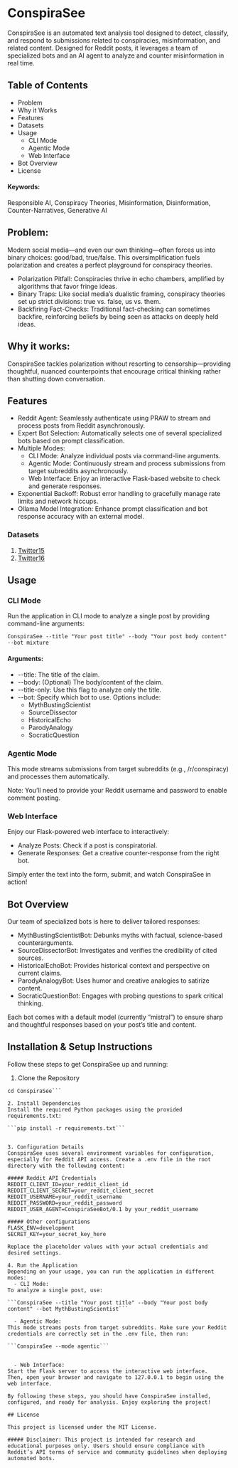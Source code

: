 # ConspiraSee

ConspiraSee is an automated text analysis tool designed to detect, classify, and respond to submissions related to conspiracies, misinformation, and related content.  Designed for Reddit posts, it leverages a team of specialized bots and an AI agent to analyze and counter misinformation in real time.

## Table of Contents
- Problem
- Why it Works
- Features
- Datasets
- Usage
  - CLI Mode
  - Agentic Mode
  - Web Interface
- Bot Overview
- License

#### Keywords:
Responsible AI, Conspiracy Theories, Misinformation, Disinformation, Counter-Narratives, Generative AI

## Problem:  
Modern social media—and even our own thinking—often forces us into binary choices: good/bad, true/false. This oversimplification fuels polarization and creates a perfect playground for conspiracy theories.
- Polarization Pitfall: Conspiracies thrive in echo chambers, amplified by algorithms that favor fringe ideas.
- Binary Traps: Like social media’s dualistic framing, conspiracy theories set up strict divisions: true vs. false, us vs. them.
- Backfiring Fact-Checks: Traditional fact-checking can sometimes backfire, reinforcing beliefs by being seen as attacks on deeply held ideas.

## Why it works:
ConspiraSee tackles polarization without resorting to censorship—providing thoughtful, nuanced counterpoints that encourage critical thinking rather than shutting down conversation.

## Features
- Reddit Agent: Seamlessly authenticate using PRAW to stream and process posts from Reddit asynchronously.
- Expert Bot Selection: Automatically selects one of several specialized bots based on prompt classification.
- Multiple Modes:
  - CLI Mode: Analyze individual posts via command-line arguments.
  - Agentic Mode: Continuously stream and process submissions from target subreddits asynchronously.
  - Web Interface: Enjoy an interactive Flask-based website to check and generate responses.
- Exponential Backoff: Robust error handling to gracefully manage rate limits and network hiccups.
- Ollama Model Integration: Enhance prompt classification and bot response accuracy with an external model.

### Datasets
1. [Twitter15](https://aclanthology.org/P17-1066/)
2. [Twitter16](https://aclanthology.org/P17-1066/)

## Usage

### CLI Mode

Run the application in CLI mode to analyze a single post by providing command-line arguments:

```ConspiraSee --title "Your post title" --body "Your post body content" --bot mixture```

#### Arguments:
- --title: The title of the claim.
- --body: (Optional) The body/content of the claim.
- --title-only: Use this flag to analyze only the title.
- --bot: Specify which bot to use. Options include:
  - MythBustingScientist
  - SourceDissector
  - HistoricalEcho
  - ParodyAnalogy
  - SocraticQuestion

### Agentic Mode

This mode streams submissions from target subreddits (e.g., /r/conspiracy) and processes them automatically.

Note: You’ll need to provide your Reddit username and password to enable comment posting.

### Web Interface

Enjoy our Flask-powered web interface to interactively:
- Analyze Posts: Check if a post is conspiratorial.
- Generate Responses: Get a creative counter-response from the right bot.

Simply enter the text into the form, submit, and watch ConspiraSee in action!

## Bot Overview

Our team of specialized bots is here to deliver tailored responses:
- MythBustingScientistBot: Debunks myths with factual, science-based counterarguments.
- SourceDissectorBot: Investigates and verifies the credibility of cited sources.
- HistoricalEchoBot: Provides historical context and perspective on current claims.
- ParodyAnalogyBot: Uses humor and creative analogies to satirize content.
- SocraticQuestionBot: Engages with probing questions to spark critical thinking.

Each bot comes with a default model (currently “mistral”) to ensure sharp and thoughtful responses based on your post’s title and content.

## Installation & Setup Instructions

Follow these steps to get ConspiraSee up and running:
1. Clone the Repository

```git clone https://github.com/yourusername/ConspiraSee.git
cd ConspiraSee```

2. Install Dependencies
Install the required Python packages using the provided requirements.txt:

```pip install -r requirements.txt```


3. Configuration Details
ConspiraSee uses several environment variables for configuration, especially for Reddit API access. Create a .env file in the root directory with the following content:

##### Reddit API Credentials
REDDIT_CLIENT_ID=your_reddit_client_id
REDDIT_CLIENT_SECRET=your_reddit_client_secret
REDDIT_USERNAME=your_reddit_username
REDDIT_PASSWORD=your_reddit_password
REDDIT_USER_AGENT=ConspiraSeeBot/0.1 by your_reddit_username

##### Other configurations
FLASK_ENV=development
SECRET_KEY=your_secret_key_here

Replace the placeholder values with your actual credentials and desired settings.

4. Run the Application
Depending on your usage, you can run the application in different modes:
  - CLI Mode:
To analyze a single post, use:

```ConspiraSee --title "Your post title" --body "Your post body content" --bot MythBustingScientist```

  - Agentic Mode:
This mode streams posts from target subreddits. Make sure your Reddit credentials are correctly set in the .env file, then run:

```ConspiraSee --mode agentic```


  - Web Interface:
Start the Flask server to access the interactive web interface.
Then, open your browser and navigate to 127.0.0.1 to begin using the web interface.

By following these steps, you should have ConspiraSee installed, configured, and ready for analysis. Enjoy exploring the project!

## License

This project is licensed under the MIT License.

##### Disclaimer: This project is intended for research and educational purposes only. Users should ensure compliance with Reddit’s API terms of service and community guidelines when deploying automated bots.
